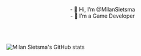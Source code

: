 <p align="center">
- 👋 Hi, I’m @MilanSietsma
  <br>
- 👀 I’m a Game Developer
  <br>

  </br>
</p>


<br></br>
![Milan Sietsma's GitHub stats](https://github-readme-stats.vercel.app/api?username=MilanSietsma&count_private=true&show_icons=true&theme=transparent&hide_border=true)
